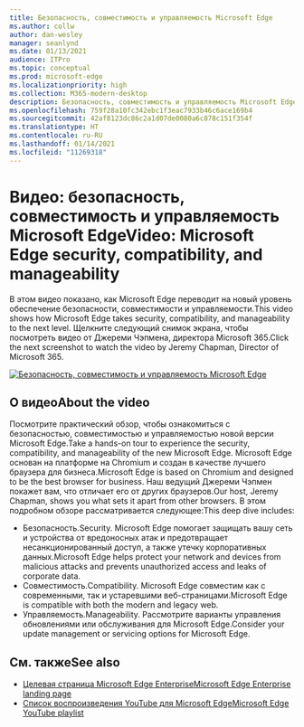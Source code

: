 ```yaml
---
title: Безопасность, совместимость и управляемость Microsoft Edge
ms.author: collw
author: dan-wesley
manager: seanlynd
ms.date: 01/13/2021
audience: ITPro
ms.topic: conceptual
ms.prod: microsoft-edge
ms.localizationpriority: high
ms.collection: M365-modern-desktop
description: Безопасность, совместимость и управляемость Microsoft Edge
ms.openlocfilehash: 759f28a10fc342ebc1f3eac7933b46c6ace169b4
ms.sourcegitcommit: 42af8123dc86c2a1d07de0080a6c878c151f354f
ms.translationtype: HT
ms.contentlocale: ru-RU
ms.lasthandoff: 01/14/2021
ms.locfileid: "11269318"
---
```

# <span data-ttu-id="5beed-103">Видео: безопасность, совместимость и управляемость Microsoft Edge</span><span class="sxs-lookup"><span data-stu-id="5beed-103">Video: Microsoft Edge security, compatibility, and manageability</span></span>

<span data-ttu-id="5beed-104">В этом видео показано, как Microsoft Edge переводит на новый уровень обеспечение безопасности, совместимости и управляемости.</span><span class="sxs-lookup"><span data-stu-id="5beed-104">This video shows how Microsoft Edge takes security, compatibility, and manageability to the next level.</span></span> <span data-ttu-id="5beed-105">Щелкните следующий снимок экрана, чтобы посмотреть видео от Джереми Чэпмена, директора Microsoft 365.</span><span class="sxs-lookup"><span data-stu-id="5beed-105">Click the next screenshot to watch the video by Jeremy Chapman, Director of Microsoft 365.</span></span>

[![Безопасность, совместимость и управляемость Microsoft Edge](media/microsoft-edge-video-security-compatibility-manageability/0.png)](http://www.youtube.com/watch?v=uMmh_gNaM4I "Microsoft Edge security, compatibility, and manageability")

## <span data-ttu-id="5beed-107">О видео</span><span class="sxs-lookup"><span data-stu-id="5beed-107">About the video</span></span>

<span data-ttu-id="5beed-108">Посмотрите практический обзор, чтобы ознакомиться с безопасностью, совместимостью и управляемостью новой версии Microsoft Edge.</span><span class="sxs-lookup"><span data-stu-id="5beed-108">Take a hands-on tour to experience the security, compatibility, and manageability of the new Microsoft Edge.</span></span> <span data-ttu-id="5beed-109">Microsoft Edge основан на платформе на Chromium и создан в качестве лучшего браузера для бизнеса.</span><span class="sxs-lookup"><span data-stu-id="5beed-109">Microsoft Edge is based on Chromium and designed to be the best browser for business.</span></span> <span data-ttu-id="5beed-110">Наш ведущий Джереми Чэпмен покажет вам, что отличает его от других браузеров.</span><span class="sxs-lookup"><span data-stu-id="5beed-110">Our host, Jeremy Chapman, shows you what sets it apart from other browsers.</span></span> <span data-ttu-id="5beed-111">В этом подробном обзоре рассматривается следующее:</span><span class="sxs-lookup"><span data-stu-id="5beed-111">This deep dive includes:</span></span>

- <span data-ttu-id="5beed-112">Безопасность.</span><span class="sxs-lookup"><span data-stu-id="5beed-112">Security.</span></span> <span data-ttu-id="5beed-113">Microsoft Edge помогает защищать вашу сеть и устройства от вредоносных атак и предотвращает несанкционированный доступ, а также утечку корпоративных данных.</span><span class="sxs-lookup"><span data-stu-id="5beed-113">Microsoft Edge helps protect your network and devices from malicious attacks and prevents unauthorized access and leaks of corporate data.</span></span>
- <span data-ttu-id="5beed-114">Совместимость.</span><span class="sxs-lookup"><span data-stu-id="5beed-114">Compatibility.</span></span> <span data-ttu-id="5beed-115">Microsoft Edge совместим как с современными, так и устаревшими веб-страницами.</span><span class="sxs-lookup"><span data-stu-id="5beed-115">Microsoft Edge is compatible with both the modern and legacy web.</span></span>
- <span data-ttu-id="5beed-116">Управляемость.</span><span class="sxs-lookup"><span data-stu-id="5beed-116">Manageability.</span></span> <span data-ttu-id="5beed-117">Рассмотрите варианты управления обновлениями или обслуживания для Microsoft Edge.</span><span class="sxs-lookup"><span data-stu-id="5beed-117">Consider your update management or servicing options for Microsoft Edge.</span></span>

## <span data-ttu-id="5beed-118">См. также</span><span class="sxs-lookup"><span data-stu-id="5beed-118">See also</span></span>

- [<span data-ttu-id="5beed-119">Целевая страница Microsoft Edge Enterprise</span><span class="sxs-lookup"><span data-stu-id="5beed-119">Microsoft Edge Enterprise landing page</span></span>](https://aka.ms/EdgeEnterprise)
- [<span data-ttu-id="5beed-120">Список воспроизведения YouTube для Microsoft Edge</span><span class="sxs-lookup"><span data-stu-id="5beed-120">Microsoft Edge YouTube playlist</span></span>](https://www.youtube.com/playlist?list=PLXtHYVsvn_b-uXh1tMeYpT-0iD8tD3tFy)